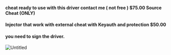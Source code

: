 #### cheat ready to use with this driver contact me ( not free ) $75.00 Source Cheat (ONLY)
#### Injector that work with external cheat with Keyauth and protection $50.00
#### you need to sign the driver.
![Untitled](https://github.com/user-attachments/assets/ade0e59f-0de3-4dcb-82d7-66d01379fa5d)
